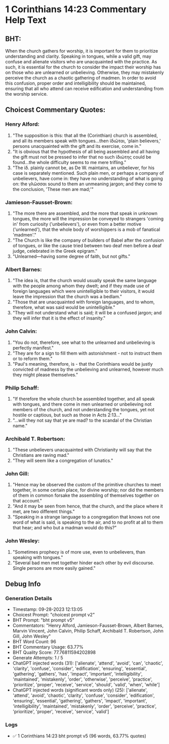 # 1 Corinthians 14:23 Commentary Help Text

## BHT:
When the church gathers for worship, it is important for them to prioritize understanding and clarity. Speaking in tongues, while a valid gift, may confuse and alienate visitors who are unacquainted with the practice. As such, it is essential for the church to consider the impact their worship has on those who are unlearned or unbelieving. Otherwise, they may mistakenly perceive the church as a chaotic gathering of madmen. In order to avoid this confusion, proper order and intelligibility should be maintained, ensuring that all who attend can receive edification and understanding from the worship service.

## Choicest Commentary Quotes:
### Henry Alford:
1. "The supposition is this: that all the (Corinthian) church is assembled, and all its members speak with tongues...then ἰδιῶται, 'plain believers,' persons unacquainted with the gift and its exercise, come in."
2. "It is obvious that the hypothesis of all being assembled and all having the gift must not be pressed to infer that no such ἰδιώτης could be found...the whole difficulty seems to me mere trifling."
3. "The ἰδ. plainly cannot be, as De W. maintains, an unbeliever, for his case is separately mentioned. Such plain men, or perhaps a company of unbelievers, have come in: they have no understanding of what is going on: the γλῶσσαι sound to them an unmeaning jargon; and they come to the conclusion, 'These men are mad;'"

### Jamieson-Fausset-Brown:
1. "The more there are assembled, and the more that speak in unknown tongues, the more will the impression be conveyed to strangers 'coming in' from curiosity ('unbelievers'), or even from a better motive ('unlearned'), that the whole body of worshippers is a mob of fanatical 'madmen'." 
2. "The Church is like the company of builders of Babel after the confusion of tongues, or like the cause tried between two deaf men before a deaf judge, celebrated in the Greek epigram." 
3. "Unlearned—having some degree of faith, but not gifts."

### Albert Barnes:
1. "The idea is, that the church would usually speak the same language with the people among whom they dwelt; and if they made use of foreign languages which were unintelligible to their visitors, it would leave the impression that the church was a bedlam."
2. "Those that are unacquainted with foreign languages, and to whom, therefore, what was said would be unintelligible."
3. "They will not understand what is said; it will be a confused jargon; and they will infer that it is the effect of insanity."

### John Calvin:
1. "You do not, therefore, see what to the unlearned and unbelieving is perfectly manifest."
2. "They are for a sign to fill them with astonishment - not to instruct them or to reform them."
3. "Paul's meaning, therefore, is - that the Corinthians would be justly convicted of madness by the unbelieving and unlearned, however much they might please themselves."

### Philip Schaff:
1. "If therefore the whole church be assembled together, and all speak with tongues, and there come in men unlearned or unbelieving not members of the church, and not understanding the tongues, yet not hostile or captious, but such as those in Acts 2:13..." 
2. "...will they not say that ye are mad? to the scandal of the Christian name."

### Archibald T. Robertson:
1. "These unbelievers unacquainted with Christianity will say that the Christians are raving mad."
2. "They will seem like a congregation of lunatics."

### John Gill:
1. "Hence may be observed the custom of the primitive churches to meet together, in some certain place, for divine worship; nor did the members of them in common forsake the assembling of themselves together on that account."
2. "And it may be seen from hence, that the church, and the place where it met, are two different things."
3. "Speaking in a strange language to a congregation that knows not one word of what is said, is speaking to the air, and to no profit at all to them that hear; and who but a madman would do this?"

### John Wesley:
1. "Sometimes prophecy is of more use, even to unbelievers, than speaking with tongues."
2. "Several bad men met together hinder each other by evil discourse. Single persons are more easily gained."


## Debug Info
### Generation Details
- Timestamp: 09-28-2023 12:13:05
- Choicest Prompt: "choicest prompt v2"
- BHT Prompt: "bht prompt v5"
- Commentators: "Henry Alford, Jamieson-Fausset-Brown, Albert Barnes, Marvin Vincent, John Calvin, Philip Schaff, Archibald T. Robertson, John Gill, John Wesley"
- BHT Word Count: 96
- BHT Commentary Usage: 63.77%
- BHT Quality Score: 77.76811594202898
- Generate Attempts: 1 / 5
- ChatGPT injected words (31):
	['alienate', 'attend', 'avoid', 'can', 'chaotic', 'clarity', 'confuse', 'consider', 'edification', 'ensuring', 'essential', 'gathering', 'gathers', 'has', 'impact', 'important', 'intelligibility', 'maintained', 'mistakenly', 'order', 'otherwise', 'perceive', 'practice', 'prioritize', 'proper', 'receive', 'service', 'should', 'valid', 'when', 'while']
- ChatGPT injected words (significant words only) (25):
	['alienate', 'attend', 'avoid', 'chaotic', 'clarity', 'confuse', 'consider', 'edification', 'ensuring', 'essential', 'gathering', 'gathers', 'impact', 'important', 'intelligibility', 'maintained', 'mistakenly', 'order', 'perceive', 'practice', 'prioritize', 'proper', 'receive', 'service', 'valid']

### Logs
- ✅ 1 Corinthians 14:23 bht prompt v5 (96 words, 63.77% quotes)